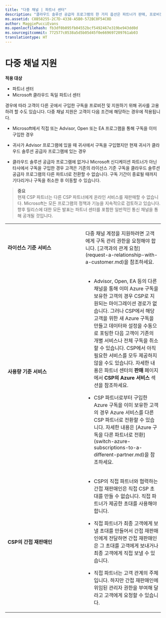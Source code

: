 ```yaml
---
title: "다중 채널 | 파트너 센터"
description: "클라우드 솔루션 공급자 프로그램의 한 가지 옵션은 파트너가 판매, 프로비전, 지원, 갱신 등 고객 구독의 전체 수명 주기를 처리하는 것입니다."
ms.assetid: C8B58255-2C7D-4338-A5B0-572BC0F54C0D
author: MaggiePucciEvans
ms.openlocfilehash: fb3df0b095fb04552bcf5492467e319be943dd0d
ms.sourcegitcommit: 772577c0538a5d5b05d45f0e669697209761ab03
translationtype: HT
---
```

# <a name="multichannel-support"></a>다중 채널 지원

**적용 대상**

-  파트너 센터
-  Microsoft 클라우드 독일 파트너 센터

경우에 따라 고객이 다른 곳에서 구입한 구독을 프로비전 및 지원하기 위해 귀사를 고용하려 할 수도 있습니다. 다중 채널 지원은 고객이 다음 조건에 해당하는 경우에 적용됩니다.

-   Microsoft에서 직접 또는 Advisor, Open 또는 EA 프로그램을 통해 구독을 이미 구입한 경우

-   귀사가 Advisor 프로그램에 있을 때 귀사에서 구독을 구입했지만 현재 귀사가 클라우드 솔루션 공급자 프로그램에 있는 경우

-   클라우드 솔루션 공급자 프로그램에 없거나 Microsoft 신디케이션 파트너가 아닌 타사에서 구독을 구입한 경우 고객은 기존의 라이선스 기준 구독을 클라우드 솔루션 공급자 프로그램의 다른 파트너로 전환할 수 없습니다. 구독 기간이 종료될 때까지 기다리거나 구독을 취소한 후 이동할 수 있습니다.

>**중요**<br>
현재 CSP 파트너는 다른 CSP 파트너에게 온라인 서비스를 재판매할 수 없습니다. Microsoft는 모든 프로그램의 정책과 기능을 지속적으로 검토하고 있습니다. 향후 릴리스에 대한 모든 발표는 파트너 센터를 포함한 일반적인 통신 채널을 통해 공개될 것입니다. 

<table>
<colgroup>
<col width="50%" />
<col width="50%" />
</colgroup>
<tbody>
<tr class="odd">
<td><p><strong>라이선스 기준 서비스</strong></p></td>
<td><p>다중 채널 계정을 지원하려면 고객에게 구독 관리 권한을 요청해야 합니다. [고객과의 관계 요청](request-a-relationship-with-a-customer.md)을 참조하세요.</p></td>
</tr>
<tr class="even">
<td><p><strong>사용량 기준 서비스</strong></p></td>
<td><ul>
<li><p>Advisor, Open, EA 등의 다른 채널을 통해 이미 Azure 구독을 보유한 고객의 경우 CSP로 지원되는 마이그레이션 경로가 없습니다. 그러나 CSP에서 해당 고객을 위한 새 Azure 구독을 만들고 데이터와 설정을 수동으로 포팅한 다음 고객이 기존의 개별 서비스나 전체 구독을 취소할 수 있습니다. CSP에서 아직 필요한 서비스를 모두 제공하지 않을 수도 있습니다. 자세한 내용은 파트너 센터의 <strong>판매</strong> 페이지에서 <strong>CSP의 Azure 서비스</strong> 섹션을 참조하세요.</p></li>
<li><p>CSP 파트너로부터 구입한 Azure 구독을 이미 보유한 고객의 경우 Azure 서비스를 다른 CSP 파트너로 전환할 수 있습니다. 자세한 내용은 [Azure 구독을 다른 파트너로 전환](switch-azure-subscriptions-to-a-different-partner.md)을 참조하세요.</p></li>
</ul></td>
</tr>
<tr class="odd">
<td><p><strong>CSP의 간접 재판매인</strong></p></td>
<td><ul>
<li><p>CSP의 직접 파트너와 협력하는 간접 재판매인은 직접 CSP 초대를 만들 수 없습니다. 직접 파트너가 제공한 초대를 사용해야 합니다.</p></li>

<li><p>직접 파트너가 최종 고객에게 보낼 초대를 만들어서 간접 재판매인에게 전달하면 간접 재판매인은 그 초대를 고객에게 보내거나 최종 고객에게 직접 보낼 수 있습니다.</p></li>

<li><p>직접 파트너는 고객 관계의 주체입니다. 하지만 간접 재판매인에 위임된 관리자 권한을 부여해 달라고 고객에게 요청할 수 있습니다.</p></li>
</ul></td>
</tr>
</tbody>
</table>

 

 

 



